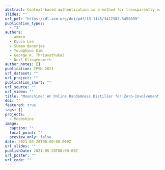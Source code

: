 ```yaml
---
abstract: Context-based authentication is a method for transparently validating another device's legitimacy to join a network based on location. Devices can pair with one another by continuously harvesting environmental noise to generate a random key with no user involvement. However, there are gaps in our understanding of the theoretical limitations of environmental noise harvesting, making it difficult for researchers to build efficient algorithms for sampling environmental noise and distilling keys from that noise. This work explores the information-theoretic capacity of context-based authentication mechanisms to generate random bit strings from environmental noise sources with known properties. Using only mild assumptions about the source process's characteristics, we demonstrate that commonly-used bit extraction algorithms extract only about 10% of the available randomness from a source noise process. We present an efficient algorithm to improve the quality of keys generated by context-based methods and evaluate it on real key extraction hardware. MOONSHINE is a randomness distiller which is more efficient at extracting bits from an environmental entropy source than existing methods. Our techniques nearly double the quality of keys as measured by the NIST test suite, producing keys that can be used in real-world authentication scenarios.
slides: ""
url_pdf: "https://dl.acm.org/doi/pdf/10.1145/3412382.3458899"
publication_types:
  - "3"
authors:
  - admin
  - Kyuin Lee
  - Suman Banerjee
  - Younghyun Kim
  - George K. Thriuvathukal
  - Neil Klingensmith
author_notes: []
publication: IPSN 2021
url_dataset: ""
url_project: ""
publication_short: ""
url_source: ""
url_video: ""
title: "Moonshine: An Online Randomness Distiller for Zero-Involvement Authentication"
doi: ""
featured: true
tags: []
projects:
  - Moonshine
image:
  caption: ""
  focal_point: ""
  preview_only: false
date: 2021-05-20T00:00:00.000Z
url_slides: ""
publishDate: 2021-05-20T00:00:00Z
url_poster: ""
url_code: ""
---
```


